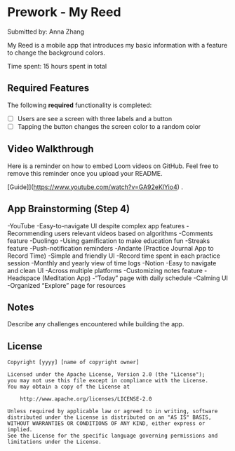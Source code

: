 # Prework - **My Reed**

Submitted by: Anna Zhang

My Reed is a mobile app that introduces my basic information with a feature to change the background colors. 

Time spent: 15 hours spent in total

## Required Features

The following **required** functionality is completed:

- [ ] Users are see a screen with three labels and a button
- [ ] Tapping the button changes the screen color to a random color
 
## Video Walkthrough

Here is a reminder on how to embed Loom videos on GitHub. Feel free to remove this reminder once you upload your README. 

[Guide]](https://www.youtube.com/watch?v=GA92eKlYio4) .

## App Brainstorming (Step 4)
-YouTube
  -Easy-to-navigate UI despite complex app features
  -Recommending users relevant videos based on algorithms 
  -Comments feature
-Duolingo
  -Using gamification to make education fun
  -Streaks feature
  -Push-notification reminders 
-Andante (Practice Journal App to Record Time)
  -Simple and friendly UI
  -Record time spent in each practice session
  -Monthly and yearly view of time logs 
-Notion	
  -Easy to navigate and clean UI
  -Across multiple platforms
  -Customizing notes feature
-Headspace (Meditation App)
  -“Today” page with daily schedule
  -Calming UI
  -Organized “Explore” page for resources 


## Notes

Describe any challenges encountered while building the app.

## License

    Copyright [yyyy] [name of copyright owner]

    Licensed under the Apache License, Version 2.0 (the "License");
    you may not use this file except in compliance with the License.
    You may obtain a copy of the License at

        http://www.apache.org/licenses/LICENSE-2.0

    Unless required by applicable law or agreed to in writing, software
    distributed under the License is distributed on an "AS IS" BASIS,
    WITHOUT WARRANTIES OR CONDITIONS OF ANY KIND, either express or implied.
    See the License for the specific language governing permissions and
    limitations under the License.
